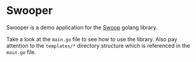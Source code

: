 # Swooper

Swooper is a demo application for the [Swoop](https://github.com/michaeltelford/swoop) golang library.

Take a look at the `main.go` file to see how to use the library. Also pay attention to the `templates/*` directory structure which is referenced in the `main.go` file.
